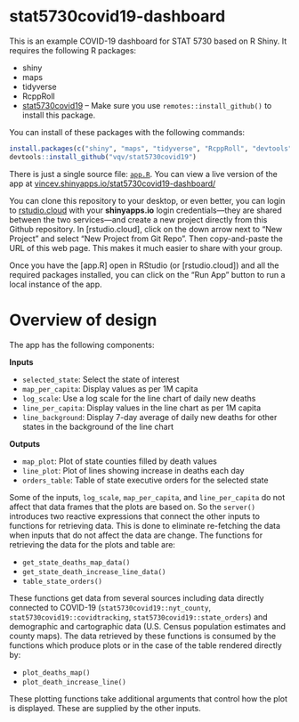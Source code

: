 
<!-- README.md is generated from README.Rmd. Please edit that file -->

# stat5730covid19-dashboard

<!-- badges: start -->

<!-- badges: end -->

This is an example COVID-19 dashboard for STAT 5730 based on R Shiny. It
requires the following R packages:

  - shiny
  - maps
  - tidyverse
  - RcppRoll
  - [stat5730covid19](https://github.com/vqv/stat5730covid19) – Make
    sure you use `remotes::install_github()` to install this package.

You can install of these packages with the following commands:

``` r
install.packages(c("shiny", "maps", "tidyverse", "RcppRoll", "devtools"))
devtools::install_github("vqv/stat5730covid19")
```

There is just a single source file: [`app.R`](app.R). You can view a
live version of the app at
[vincev.shinyapps.io/stat5730covid19-dashboard/](https://vincev.shinyapps.io/stat5730covid19-dashboard/)

You can clone this repository to your desktop, or even better, you can
login to [rstudio.cloud](https://rstudio.cloud) with your
**shinyapps.io** login credentials—they are shared between the two
services—and create a new project directly from this Github repository.
In \[rstudio.cloud\], click on the down arrow next to “New Project” and
select “New Project from Git Repo”. Then copy-and-paste the URL of this
web page. This makes it much easier to share with your group.

Once you have the \[app.R\] open in RStudio (or \[rstudio.cloud\]) and
all the required packages installed, you can click on the “Run App”
button to run a local instance of the app.

# Overview of design

The app has the following components:

**Inputs**

  - `selected_state`: Select the state of interest
  - `map_per_capita`: Display values as per 1M capita
  - `log_scale`: Use a log scale for the line chart of daily new deaths
  - `line_per_capita`: Display values in the line chart as per 1M capita
  - `line_background`: Display 7-day average of daily new deaths for
    other states in the background of the line chart

**Outputs**

  - `map_plot`: Plot of state counties filled by death values
  - `line_plot`: Plot of lines showing increase in deaths each day
  - `orders_table`: Table of state executive orders for the selected
    state

Some of the inputs, `log_scale`, `map_per_capita`, and `line_per_capita`
do not affect that data frames that the plots are based on. So the
`server()` introduces two reactive expressions that connect the other
inputs to functions for retrieving data. This is done to eliminate
re-fetching the data when inputs that do not affect the data are change.
The functions for retrieving the data for the plots and table are:

  - `get_state_deaths_map_data()`
  - `get_state_death_increase_line_data()`
  - `table_state_orders()`

These functions get data from several sources including data directly
connected to COVID-19 (`stat5730covid19::nyt_county`,
`stat5730covid19::covidtracking`, `stat5730covid19::state_orders`) and
demographic and cartographic data (U.S. Census population estimates and
county maps). The data retrieved by these functions is consumed by the
functions which produce plots or in the case of the table rendered
directly by:

  - `plot_deaths_map()`
  - `plot_death_increase_line()`

These plotting functions take additional arguments that control how the
plot is displayed. These are supplied by the other inputs.
